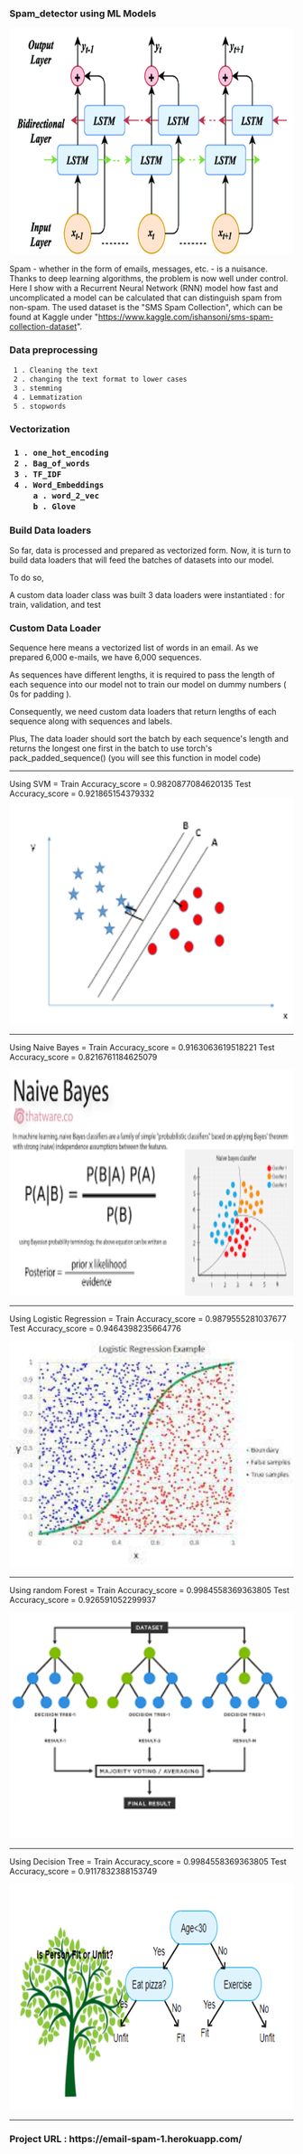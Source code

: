 <h3> Spam_detector using ML Models </h3>


<img src="/images/1.png" width="700" height="400">

Spam - whether in the form of emails, messages, etc. - is a nuisance. Thanks to deep learning algorithms, the problem is now well under control. Here I show with a Recurrent Neural Network (RNN) model how fast and uncomplicated a model can be calculated that can distinguish spam from non-spam. The used dataset is the "SMS Spam Collection", which can be found at Kaggle under "https://www.kaggle.com/ishansoni/sms-spam-collection-dataset".


<h3>  Data preprocessing </h3>
 
     1 . Cleaning the text 
     2 . changing the text format to lower cases
     3 . stemming 
     4 . Lemmatization
     5 . stopwords
     
<h3> Vectorization <h3>
   
     1 . one_hot_encoding
     2 . Bag_of_words
     3 . TF_IDF
     4 . Word_Embeddings
         a . word_2_vec
         b . Glove 

 <h3>  Build Data loaders </h3>
 So far, data is processed and prepared as vectorized form.
 Now, it is turn to build data loaders that will feed the batches of datasets into our model.

 To do so,

 A custom data loader class was built
 3 data loaders were instantiated : for train, validation, and test
 
 <h3>  Custom Data Loader </h3>
  Sequence here means a vectorized list of words in an email.
 As we prepared 6,000 e-mails, we have 6,000 sequences.

 As sequences have different lengths, it is required to pass the length of each sequence into our model not to train our model on dummy numbers ( 0s for padding ).

 Consequently, we need custom data loaders that return lengths of each sequence along with sequences and labels.

 Plus, The data loader should sort the batch by each sequence's length and returns the longest one first in the batch to use torch's pack_padded_sequence() (you will see this     function in model code)
 
<hr> 
Using SVM = Train Accuracy_score = 0.9820877084620135  Test Accuracy_score = 0.921865154379332 

<img src="/images/2.png" width="700" height="400">
 
<hr>
 
Using Naive Bayes = Train Accuracy_score = 0.9163063619518221  Test Accuracy_score = 0.8216761184625079 

<img src="/images/3.png" width="700" height="400">
 
<hr>
 
Using Logistic Regression = Train Accuracy_score = 0.9879555281037677  Test Accuracy_score = 0.9464398235664776 

<img src="/images/4.jfif" width="700" height="400">
 
<hr>
 
Using random Forest = Train Accuracy_score = 0.9984558369363805  Test Accuracy_score = 0.926591052299937 
 
<img src="/images/5.png" width="700" height="400">
<hr>
 
Using Decision Tree = Train Accuracy_score = 0.9984558369363805  Test Accuracy_score = 0.9117832388153749 

<img src="/images/6.png" width="700" height="400">

 <hr>
 
 <h3> Project URL : https://email-spam-1.herokuapp.com/ </h3>
